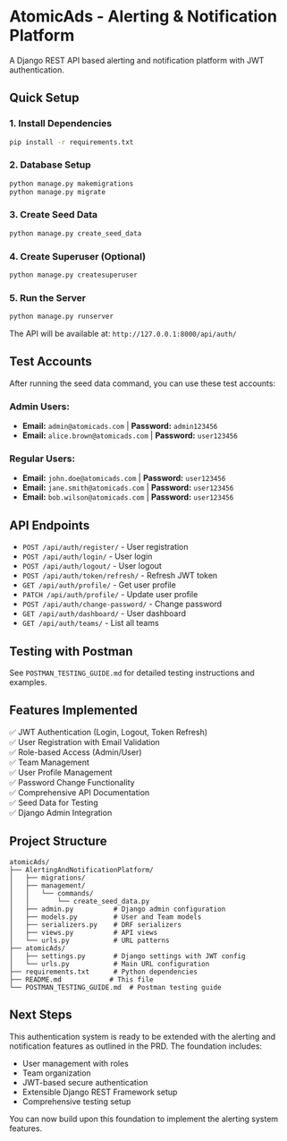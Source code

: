 # AtomicAds - Alerting & Notification Platform

A Django REST API based alerting and notification platform with JWT authentication.

## Quick Setup

### 1. Install Dependencies
```bash
pip install -r requirements.txt
```

### 2. Database Setup
```bash
python manage.py makemigrations
python manage.py migrate
```

### 3. Create Seed Data
```bash
python manage.py create_seed_data
```

### 4. Create Superuser (Optional)
```bash
python manage.py createsuperuser
```

### 5. Run the Server
```bash
python manage.py runserver
```

The API will be available at: `http://127.0.0.1:8000/api/auth/`

## Test Accounts

After running the seed data command, you can use these test accounts:

### Admin Users:
- **Email:** `admin@atomicads.com` | **Password:** `admin123456`
- **Email:** `alice.brown@atomicads.com` | **Password:** `user123456`

### Regular Users:
- **Email:** `john.doe@atomicads.com` | **Password:** `user123456`
- **Email:** `jane.smith@atomicads.com` | **Password:** `user123456`
- **Email:** `bob.wilson@atomicads.com` | **Password:** `user123456`

## API Endpoints

- `POST /api/auth/register/` - User registration
- `POST /api/auth/login/` - User login
- `POST /api/auth/logout/` - User logout
- `POST /api/auth/token/refresh/` - Refresh JWT token
- `GET /api/auth/profile/` - Get user profile
- `PATCH /api/auth/profile/` - Update user profile
- `POST /api/auth/change-password/` - Change password
- `GET /api/auth/dashboard/` - User dashboard
- `GET /api/auth/teams/` - List all teams

## Testing with Postman

See `POSTMAN_TESTING_GUIDE.md` for detailed testing instructions and examples.

## Features Implemented

✅ JWT Authentication (Login, Logout, Token Refresh)  
✅ User Registration with Email Validation  
✅ Role-based Access (Admin/User)  
✅ Team Management  
✅ User Profile Management  
✅ Password Change Functionality  
✅ Comprehensive API Documentation  
✅ Seed Data for Testing  
✅ Django Admin Integration  

## Project Structure

```
atomicAds/
├── AlertingAndNotificationPlatform/
│   ├── migrations/
│   ├── management/
│   │   └── commands/
│   │       └── create_seed_data.py
│   ├── admin.py          # Django admin configuration
│   ├── models.py         # User and Team models
│   ├── serializers.py    # DRF serializers
│   ├── views.py          # API views
│   └── urls.py           # URL patterns
├── atomicAds/
│   ├── settings.py       # Django settings with JWT config
│   └── urls.py           # Main URL configuration
├── requirements.txt      # Python dependencies
├── README.md            # This file
└── POSTMAN_TESTING_GUIDE.md  # Postman testing guide
```

## Next Steps

This authentication system is ready to be extended with the alerting and notification features as outlined in the PRD. The foundation includes:

- User management with roles
- Team organization  
- JWT-based secure authentication
- Extensible Django REST Framework setup
- Comprehensive testing setup

You can now build upon this foundation to implement the alerting system features.
